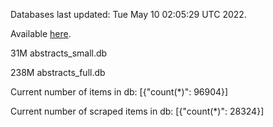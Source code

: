 Databases last updated: Tue May 10 02:05:29 UTC 2022. 

Available [here](https://github.com/cbeauhilton/ash-db/releases).


31M	abstracts_small.db

238M	abstracts_full.db

Current number of items in db:
[{"count(*)": 96904}]

Current number of scraped items in db:
[{"count(*)": 28324}]
